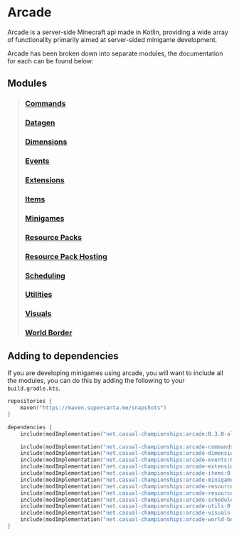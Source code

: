 # Arcade

Arcade is a server-side Minecraft api made in Kotlin, providing
a wide array of functionality primarily aimed at server-sided
minigame development.

Arcade has been broken down into separate modules, the documentation
for each can be found below:

## Modules

> ### [Commands](./docs/arcade-commands/getting-started.md)
> ### [Datagen](./docs/arcade-datagen/getting-started.md)
> ### [Dimensions](./docs/arcade-dimensions/getting-started.md)
> ### [Events](./docs/arcade-events/getting-started.md)
> ### [Extensions](./docs/arcade-extensions/getting-started.md)
> ### [Items](./docs/arcade-items/getting-started.md)
> ### [Minigames](./docs/arcade-minigames/getting-started.md)
> ### [Resource Packs](./docs/arcade-resource-pack/getting-started.md)
> ### [Resource Pack Hosting](./docs/arcade-resource-pack-host/getting-started.md)
> ### [Scheduling](./docs/arcade-scheduler/getting-started.md)
> ### [Utilities](./docs/arcade-utils/getting-started.md)
> ### [Visuals](./docs/arcade-visuals/getting-started.md)
> ### [World Border](./docs/arcade-world-border/getting-started.md)

## Adding to dependencies

If you are developing minigames using arcade, you will want to include
all the modules, you can do this by adding the following to your
`build.gradle.kts`.

```kts
repositories {
    maven("https://maven.supersanta.me/snapshots")
}

dependencies {
    include(modImplementation("net.casual-championships:arcade:0.3.0-alpha.29+1.21.1")!!)

    include(modImplementation("net.casual-championships:arcade-commands:0.3.0-alpha.29+1.21.1")!!)
    include(modImplementation("net.casual-championships:arcade-dimensions:0.3.0-alpha.29+1.21.1")!!)
    include(modImplementation("net.casual-championships:arcade-events:0.3.0-alpha.29+1.21.1")!!)
    include(modImplementation("net.casual-championships:arcade-extensions:0.3.0-alpha.29+1.21.1")!!)
    include(modImplementation("net.casual-championships:arcade-items:0.3.0-alpha.29+1.21.1")!!)
    include(modImplementation("net.casual-championships:arcade-minigames:0.3.0-alpha.29+1.21.1")!!)
    include(modImplementation("net.casual-championships:arcade-resource-pack:0.3.0-alpha.29+1.21.1")!!)
    include(modImplementation("net.casual-championships:arcade-resource-pack-host:0.3.0-alpha.29+1.21.1")!!)
    include(modImplementation("net.casual-championships:arcade-scheduler:0.3.0-alpha.29+1.21.1")!!)
    include(modImplementation("net.casual-championships:arcade-utils:0.3.0-alpha.29+1.21.1")!!)
    include(modImplementation("net.casual-championships:arcade-visuals:0.3.0-alpha.29+1.21.1")!!)
    include(modImplementation("net.casual-championships:arcade-world-border:0.3.0-alpha.29+1.21.1")!!)
}
```



